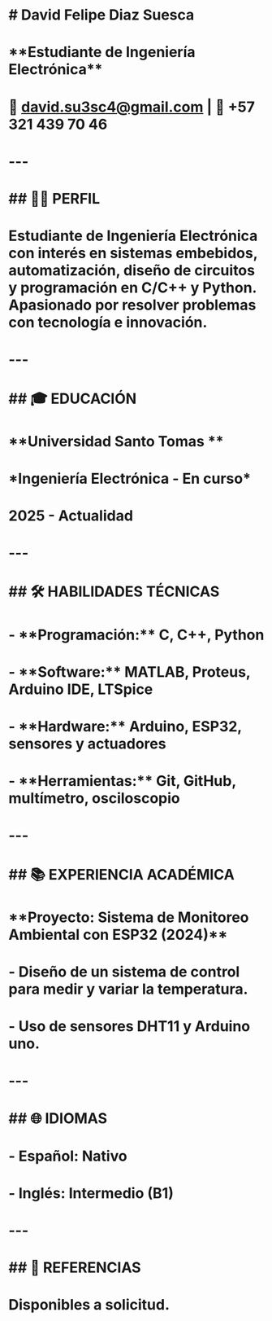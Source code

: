 # \# David Felipe Diaz Suesca 

# 

# \*\*Estudiante de Ingeniería Electrónica\*\*  

# 📧 david.su3sc4@gmail.com | 📱 +57 321 439 70 46 

# 

# ---

# 

# \## 🧑‍💼 PERFIL

# 

# Estudiante de Ingeniería Electrónica con interés en sistemas embebidos, automatización, diseño de circuitos y programación en C/C++ y Python. Apasionado por resolver problemas con tecnología e innovación.

# 

# ---

# 

# \## 🎓 EDUCACIÓN

# 

# \*\*Universidad Santo Tomas \*\*  

# \*Ingeniería Electrónica - En curso\*  

# 2025 - Actualidad

# 

# ---

# 

# \## 🛠️ HABILIDADES TÉCNICAS

# 

# \- \*\*Programación:\*\* C, C++, Python  

# \- \*\*Software:\*\* MATLAB, Proteus, Arduino IDE, LTSpice  

# \- \*\*Hardware:\*\* Arduino, ESP32, sensores y actuadores  

# \- \*\*Herramientas:\*\* Git, GitHub, multímetro, osciloscopio  

# 

# ---

# 

# \## 📚 EXPERIENCIA ACADÉMICA

# 

# \*\*Proyecto: Sistema de Monitoreo Ambiental con ESP32 (2024)\*\*  

# \- Diseño de un sistema de control para medir y variar la temperatura.  

# \- Uso de sensores DHT11 y Arduino uno.

# 

# ---

# 

# \## 🌐 IDIOMAS

# 

# \- Español: Nativo  

# \- Inglés: Intermedio (B1)

# 

# ---

# 

# \## 📎 REFERENCIAS

# 

# Disponibles a solicitud.

